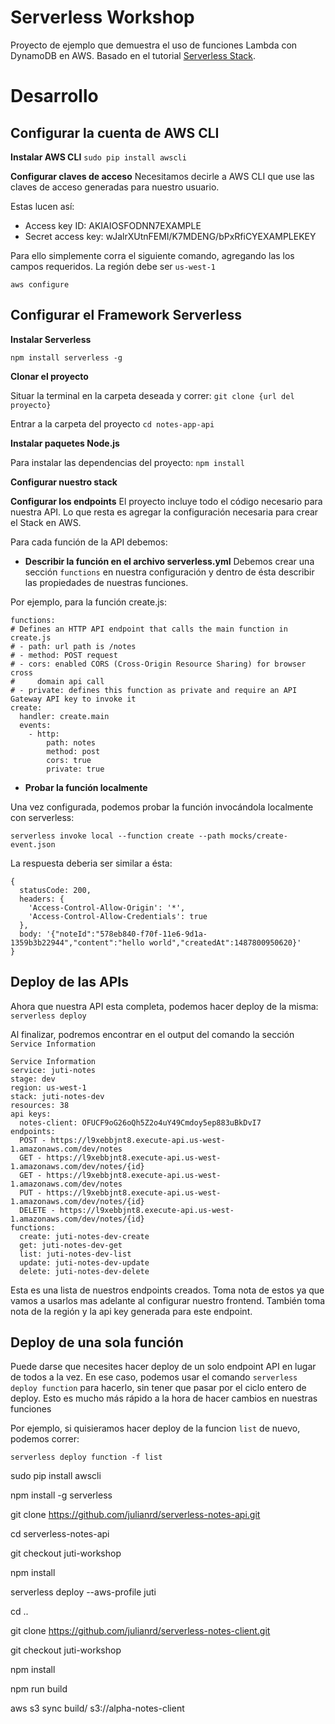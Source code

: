 # Serverless Workshop

Proyecto de ejemplo que demuestra el uso de funciones Lambda con DynamoDB en AWS. Basado en el tutorial [Serverless Stack](http://serverless-stack.com).

# Desarrollo

## Configurar la cuenta de AWS CLI

**Instalar AWS CLI**
`sudo pip install awscli`

**Configurar claves de acceso**
  Necesitamos decirle a AWS CLI que use las claves de acceso generadas para nuestro usuario.

  Estas lucen así:
  - Access key ID: AKIAIOSFODNN7EXAMPLE
  - Secret access key: wJalrXUtnFEMI/K7MDENG/bPxRfiCYEXAMPLEKEY

  Para ello simplemente corra el siguiente comando, agregando las los campos requeridos. La región debe ser `us-west-1`
  
  `aws configure`

## Configurar el Framework Serverless

  **Instalar Serverless**

  `npm install serverless -g`

  **Clonar el proyecto**

  Situar la terminal en la carpeta deseada y correr:
  `git clone {url del proyecto}`

  Entrar a la carpeta del proyecto
  `cd notes-app-api`

  **Instalar paquetes Node.js**

  Para instalar las dependencias del proyecto:
  `npm install`

  **Configurar nuestro stack**

  **Configurar los endpoints**
  El proyecto incluye todo el código necesario para nuestra API. Lo que resta es agregar la configuración necesaria para crear el Stack en AWS.

  Para cada función de la API debemos:

  - **Describir la función en el archivo serverless.yml**
  Debemos crear una sección `functions` en nuestra configuración y dentro de ésta describir las propiedades de nuestras funciones.

  Por ejemplo, para la función create.js:

  ```
  functions:
  # Defines an HTTP API endpoint that calls the main function in create.js
  # - path: url path is /notes
  # - method: POST request
  # - cors: enabled CORS (Cross-Origin Resource Sharing) for browser cross
  #     domain api call
  # - private: defines this function as private and require an API Gateway API key to invoke it
  create:
    handler: create.main
    events:
      - http:
          path: notes
          method: post
          cors: true
          private: true
  ```

  - **Probar la función localmente**

  Una vez configurada, podemos probar la función invocándola localmente con serverless:

  `serverless invoke local --function create --path mocks/create-event.json`

  La respuesta deberia ser similar a ésta:

  ```
  {
    statusCode: 200,
    headers: {
      'Access-Control-Allow-Origin': '*',
      'Access-Control-Allow-Credentials': true
    },
    body: '{"noteId":"578eb840-f70f-11e6-9d1a-1359b3b22944","content":"hello world","createdAt":1487800950620}'
  }
  ```

## Deploy de las APIs

Ahora que nuestra API esta completa, podemos hacer deploy de la misma:
`serverless deploy`

Al finalizar, podremos encontrar en el output del comando la sección `Service Information`

```
Service Information
service: juti-notes
stage: dev
region: us-west-1
stack: juti-notes-dev
resources: 38
api keys:
  notes-client: OFUCF9oG26oQh5Z2o4uY49Cmdoy5ep883uBkDvI7
endpoints:
  POST - https://l9xebbjnt8.execute-api.us-west-1.amazonaws.com/dev/notes
  GET - https://l9xebbjnt8.execute-api.us-west-1.amazonaws.com/dev/notes/{id}
  GET - https://l9xebbjnt8.execute-api.us-west-1.amazonaws.com/dev/notes
  PUT - https://l9xebbjnt8.execute-api.us-west-1.amazonaws.com/dev/notes/{id}
  DELETE - https://l9xebbjnt8.execute-api.us-west-1.amazonaws.com/dev/notes/{id}
functions:
  create: juti-notes-dev-create
  get: juti-notes-dev-get
  list: juti-notes-dev-list
  update: juti-notes-dev-update
  delete: juti-notes-dev-delete
```

Esta es una lista de nuestros endpoints creados. Toma nota de estos ya que vamos a usarlos mas adelante al configurar nuestro frontend.
También toma nota de la región y la api key generada para este endpoint.

## Deploy de una sola función
Puede darse que necesites hacer deploy de un solo endpoint API en lugar de todos a la vez.
En ese caso, podemos usar el comando `serverless deploy function` para hacerlo, sin tener que pasar por el ciclo entero de deploy. Esto es mucho más rápido a la hora de hacer cambios en nuestras funciones

Por ejemplo, si quisieramos hacer deploy de la funcion `list` de nuevo, podemos correr:

`serverless deploy function -f list`

sudo pip install awscli

npm install -g serverless

git clone https://github.com/julianrd/serverless-notes-api.git

cd serverless-notes-api

git checkout juti-workshop

npm install 

serverless deploy --aws-profile juti

cd ..

git clone https://github.com/julianrd/serverless-notes-client.git

git checkout juti-workshop

npm install

npm run build

aws s3 sync build/ s3://alpha-notes-client
